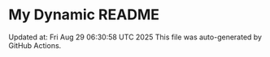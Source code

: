 # My Dynamic README
Updated at: Fri Aug 29 06:30:58 UTC 2025
This file was auto-generated by GitHub Actions.
